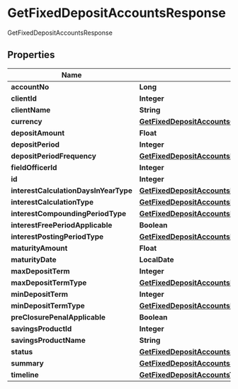 

# GetFixedDepositAccountsResponse

GetFixedDepositAccountsResponse

## Properties

| Name | Type | Description | Notes |
|------------ | ------------- | ------------- | -------------|
|**accountNo** | **Long** |  |  [optional] |
|**clientId** | **Integer** |  |  [optional] |
|**clientName** | **String** |  |  [optional] |
|**currency** | [**GetFixedDepositAccountsCurrency**](GetFixedDepositAccountsCurrency.md) |  |  [optional] |
|**depositAmount** | **Float** |  |  [optional] |
|**depositPeriod** | **Integer** |  |  [optional] |
|**depositPeriodFrequency** | [**GetFixedDepositAccountsDepositPeriodFrequency**](GetFixedDepositAccountsDepositPeriodFrequency.md) |  |  [optional] |
|**fieldOfficerId** | **Integer** |  |  [optional] |
|**id** | **Integer** |  |  [optional] |
|**interestCalculationDaysInYearType** | [**GetFixedDepositAccountsInterestCalculationDaysInYearType**](GetFixedDepositAccountsInterestCalculationDaysInYearType.md) |  |  [optional] |
|**interestCalculationType** | [**GetFixedDepositAccountsInterestCalculationType**](GetFixedDepositAccountsInterestCalculationType.md) |  |  [optional] |
|**interestCompoundingPeriodType** | [**GetFixedDepositAccountsInterestCompoundingPeriodType**](GetFixedDepositAccountsInterestCompoundingPeriodType.md) |  |  [optional] |
|**interestFreePeriodApplicable** | **Boolean** |  |  [optional] |
|**interestPostingPeriodType** | [**GetFixedDepositAccountsInterestPostingPeriodType**](GetFixedDepositAccountsInterestPostingPeriodType.md) |  |  [optional] |
|**maturityAmount** | **Float** |  |  [optional] |
|**maturityDate** | **LocalDate** |  |  [optional] |
|**maxDepositTerm** | **Integer** |  |  [optional] |
|**maxDepositTermType** | [**GetFixedDepositAccountsMaxDepositTermType**](GetFixedDepositAccountsMaxDepositTermType.md) |  |  [optional] |
|**minDepositTerm** | **Integer** |  |  [optional] |
|**minDepositTermType** | [**GetFixedDepositAccountsMinDepositTermType**](GetFixedDepositAccountsMinDepositTermType.md) |  |  [optional] |
|**preClosurePenalApplicable** | **Boolean** |  |  [optional] |
|**savingsProductId** | **Integer** |  |  [optional] |
|**savingsProductName** | **String** |  |  [optional] |
|**status** | [**GetFixedDepositAccountsStatus**](GetFixedDepositAccountsStatus.md) |  |  [optional] |
|**summary** | [**GetFixedDepositAccountsSummary**](GetFixedDepositAccountsSummary.md) |  |  [optional] |
|**timeline** | [**GetFixedDepositAccountsTimeline**](GetFixedDepositAccountsTimeline.md) |  |  [optional] |



